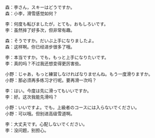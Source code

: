 森：李さん，スキーはどうですか。  
森：小李，滑雪感觉如何？  

李：何度も転びましたが，とても，おもしろいです。  
李：虽然摔了好多次，但非常有趣。  

森：そうですか。だいぶ上手になりましたよ。  
森：这样啊。你已经进步很多了哦。  

李：本当ですか。でも，もっと上手になりたいです。  
李：真的吗？不过我还想变得更厉害些。  

小野：じゃあ，もっと練習しなければなりませんね。もう一度滑りますか。  
小野：那必须再多练习才行呢。要再滑一次吗？  

李：はい。今度は先に滑ってもいいですか。  
李：好。这次我能先滑吗？  

小野：いいですよ。でも，上級者のコースには入らないでください。  
小野：可以哦。但别进高级雪道啊。  

李：大丈夫です。心配しないでください。  
李：没问题，别担心。